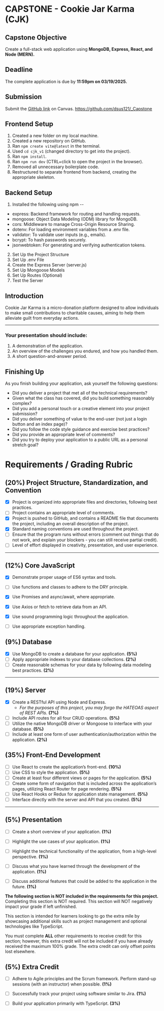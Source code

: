 # CAPSTONE - Cookie Jar Karma (CJK)

## Capstone Objective
Create a full-stack web application using **MongoDB, Express, React, and Node (MERN).**

## Deadline
The complete application is due by **11:59pm on 03/19/2025.**

## Submission
Submit the <a href="https://github.com/dsus121/_Capstone">GitHub link</a> on Canvas.
https://github.com/dsus121/_Capstone

## Frontend Setup
1. Created a new folder on my local machine.
2. Created a new repository on GitHub.
3. Ran `npm create vite@latest` in the terminal.
4. Used `cd cjk_v1` (changed directory to get into the project).
5. Ran `npm install`.
6. Ran `npm run dev` (CTRL+click to open the project in the browser).
7. Removed all unnecessary boilerplate code.
8. Restructured to separate frontend from backend, creating the appropriate skeleton. 

## Backend Setup
1. Installed the following using npm --
- express: Backend framework for routing and handling requests.
- mongoose: Object Data Modeling (ODM) library for MongoDB.
- cors: Middleware to manage Cross-Origin Resource Sharing.
- dotenv: For loading environment variables from a .env file.
- validator: To validate user inputs (e.g., emails).
- bcrypt: To hash passwords securely.
- jsonwebtoken: For generating and verifying authentication tokens.

2. Set Up the Project Structure
3. Set Up .env File
4. Create the Express Server (server.js)
5. Set Up Mongoose Models
6. Set Up Routes (Optional)
7. Test the Server
 

## Introduction
Cookie Jar Karma is a micro-donation platform designed to allow individuals to make small contributions to charitable causes, aiming to help them alleviate guilt from everyday actions.


-------------------------------------------------------------

### Your presentation should include:
1. A demonstration of the application.
2. An overview of the challenges you endured, and how you handled them.
3. A short question-and-answer period.

## Finishing Up
As you finish building your application, ask yourself the following questions:
- Did you deliver a project that met all of the technical requirements?
- Given what the class has covered, did you build something reasonably complex?
- Did you add a personal touch or a creative element into your project submission?
- Did you deliver something of value to the end-user (not just a login button and an index page)?
- Did you follow the code style guidance and exercise best practices?
- Did you provide an appropriate level of comments?
- Did you try to deploy your application to a public URL as a personal stretch goal?

# Requirements / Grading Rubric

## (20%) Project Structure, Standardization, and Convention

- [X] Project is organized into appropriate files and directories, following best practices.
- [ ] Project contains an appropriate level of comments.
- [X] Project is pushed to GitHub, and contains a README file that documents the project, including an overall description of the project.
- [X] Standard naming conventions are used throughout the project.
- [ ] Ensure that the program runs without errors (comment out things that do not work, and explain your blockers - you can still receive partial credit).
- [ ] Level of effort displayed in creativity, presentation, and user experience.

---

## (12%) Core JavaScript

- [X] Demonstrate proper usage of ES6 syntax and tools.
- [ ] Use functions and classes to adhere to the DRY principle.
- [X] Use Promises and async/await, where appropriate.
- [X] Use Axios or fetch to retrieve data from an API.
- [X] Use sound programming logic throughout the application.
- [ ] Use appropriate exception handling.


## (9%) Database

- [X] Use MongoDB to create a database for your application. **(5%)**
- [ ] Apply appropriate indexes to your database collections. **(2%)**
- [ ] Create reasonable schemas for your data by following data modeling best practices. **(2%)**

---

## (19%) Server

- [X] Create a RESTful API using Node and Express.
  - *For the purposes of this project, you may forgo the HATEOAS aspect of REST APIs.* **(7%)**
- [ ] Include API routes for all four CRUD operations. **(5%)**
- [ ] Utilize the native MongoDB driver or Mongoose to interface with your database. **(5%)**
- [ ] Include at least one form of user authentication/authorization within the application. **(2%)**

## (35%) Front-End Development

- [ ] Use React to create the application’s front-end. **(10%)**
- [ ] Use CSS to style the application. **(5%)**
- [ ] Create at least four different views or pages for the application. **(5%)**
- [ ] Create some form of navigation that is included across the application’s pages, utilizing React Router for page rendering. **(5%)**
- [ ] Use React Hooks or Redux for application state management. **(5%)**
- [ ] Interface directly with the server and API that you created. **(5%)**

---

## (5%) Presentation

- [ ] Create a short overview of your application. **(1%)**
- [ ] Highlight the use cases of your application. **(1%)**
- [ ] Highlight the technical functionality of the application, from a high-level perspective. **(1%)**
- [ ] Discuss what you have learned through the development of the application. **(1%)**
- [ ] Discuss additional features that could be added to the application in the future. **(1%)**


**The following section is NOT included in the requirements for this project.** Completing this section is NOT required. This section will NOT negatively impact your grade if left unfinished.

This section is intended for learners looking to go the extra mile by showcasing additional skills such as project management and optional technologies like TypeScript.

You must complete **ALL** other requirements to receive credit for this section; however, this extra credit will not be included if you have already received the maximum 100% grade. The extra credit can only offset points lost elsewhere.

## (5%) Extra Credit

- [ ] Adhere to Agile principles and the Scrum framework. Perform stand-up sessions (with an instructor) when possible. **(1%)**
- [ ] Successfully track your project using software similar to Jira. **(1%)**
- [ ] Build your application primarily with TypeScript. **(3%)**

